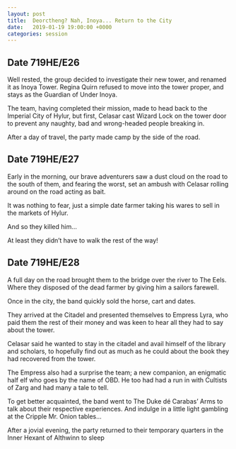 ```yaml
---
layout: post
title:  Deorctheng? Nah, Inoya... Return to the City
date:   2019-01-19 19:00:00 +0000
categories: session
---
```


## Date 719HE/E26

Well rested, the group decided to investigate their new tower, and renamed it as Inoya Tower. Regina Quirn refused to move into the tower proper, and stays as the Guardian of Under Inoya.

The team, having completed their mission, made to head back to the Imperial City of Hylur, but first, Celasar cast Wizard Lock on the tower door to prevent any naughty, bad and wrong-headed people breaking in.

After a day of travel, the party made camp by the side of the road. 

## Date 719HE/E27
Early in the morning, our brave adventurers saw a dust cloud on the road to the south of them, and fearing the worst, set an ambush with Celasar rolling around on the road acting as bait.

It was nothing to fear, just a simple date farmer taking his wares to sell in the markets of Hylur. 

And so they killed him…

At least they didn’t have to walk the rest of the way!

## Date 719HE/E28
A full day on the road brought them to the bridge over the river to The Eels. Where they disposed of the dead farmer by giving him a sailors farewell.

Once in the city, the band quickly sold the horse, cart and dates.

They arrived at the Citadel and presented themselves to Empress Lyra, who paid them the rest of their money and was keen to hear all they had to say about the tower.

Celasar said he wanted to stay in the citadel and avail himself of the library and scholars, to hopefully find out as much as he could about the book they had recovered from the tower.

The Empress also had a surprise the team; a new companion, an enigmatic half elf who goes by the name of OBD. He too had had a run in with Cultists of Zarg and had many a tale to tell.

To get better acquainted, the band went to The Duke dé Carabas’ Arms to talk about their respective experiences. And indulge in a little light gambling at the Cripple Mr. Onion tables…

After a jovial evening, the party returned to their temporary quarters in the Inner Hexant of Althwinn to sleep



